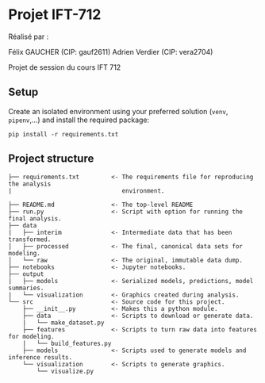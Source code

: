 # Projet IFT-712

Réalisé par :

Félix GAUCHER (CIP: gauf2611)
Adrien Verdier (CIP: vera2704)


Projet de session du cours IFT 712

## Setup

Create an isolated environment using your preferred solution 
(`venv`, `pipenv`,...) and install the required package: 
```
pip install -r requirements.txt
```


## Project structure
```
├── requirements.txt         <- The requirements file for reproducing the analysis 
|                               environment. 

├── README.md                <- The top-level README
├── run.py                   <- Script with option for running the final analysis.
├── data
|   ├── interim              <- Intermediate data that has been transformed.
│   ├── processed            <- The final, canonical data sets for modeling.
│   └── raw                  <- The original, immutable data dump.
├── notebooks                <- Jupyter notebooks.
├── output             
|   ├── models               <- Serialized models, predictions, model summaries.
|   └── visualization        <- Graphics created during analysis.
└── src                      <- Source code for this project.
    ├── __init__.py          <- Makes this a python module.
    ├── data                 <- Scripts to download or generate data.
    |   └── make_dataset.py  
    ├── features             <- Scripts to turn raw data into features for modeling.
    |   └── build_features.py  
    ├── models               <- Scripts used to generate models and inference results.
    └── visualization        <- Scripts to generate graphics.
        └── visualize.py
```
    
